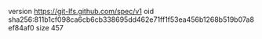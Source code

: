 version https://git-lfs.github.com/spec/v1
oid sha256:811b1cf098ca6cb6cb338695dd462e71ff1f53ea456b1268b519b07a8ef84af0
size 457
